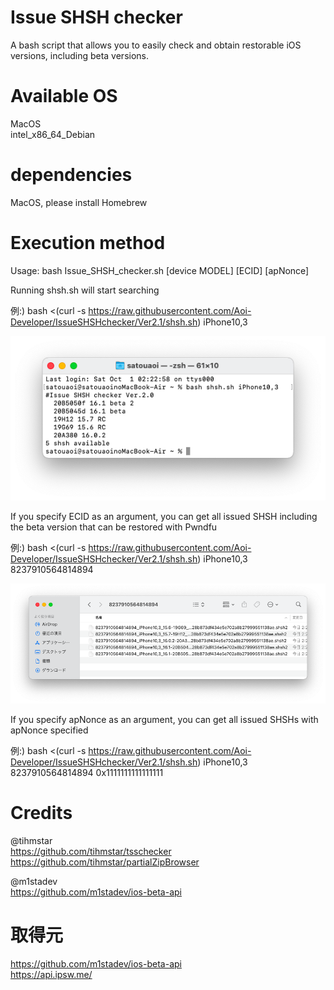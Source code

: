 # Issue SHSH checker

A bash script that allows you to easily check and obtain restorable iOS versions, including beta versions.  


# Available OS

MacOS  
intel_x86_64_Debian  

# dependencies

MacOS, please install Homebrew  

# Execution method

Usage: bash Issue_SHSH_checker.sh [device MODEL] [ECID] [apNonce]  

Running shsh.sh will start searching  

例:) bash <(curl -s https://raw.githubusercontent.com/Aoi-Developer/IssueSHSHchecker/Ver2.1/shsh.sh) iPhone10,3  

![test](Docs/test.png)

If you specify ECID as an argument, you can get all issued SHSH including the beta version that can be restored with Pwndfu  

例:) bash <(curl -s https://raw.githubusercontent.com/Aoi-Developer/IssueSHSHchecker/Ver2.1/shsh.sh) iPhone10,3 8237910564814894  

![test](Docs/shsh.png)

If you specify apNonce as an argument, you can get all issued SHSHs with apNonce specified  

例:) bash <(curl -s https://raw.githubusercontent.com/Aoi-Developer/IssueSHSHchecker/Ver2.1/shsh.sh) iPhone10,3 8237910564814894 0x1111111111111111  

# Credits

@tihmstar  
https://github.com/tihmstar/tsschecker
https://github.com/tihmstar/partialZipBrowser  

@m1stadev  
https://github.com/m1stadev/ios-beta-api


# 取得元  
https://github.com/m1stadev/ios-beta-api  
https://api.ipsw.me/



